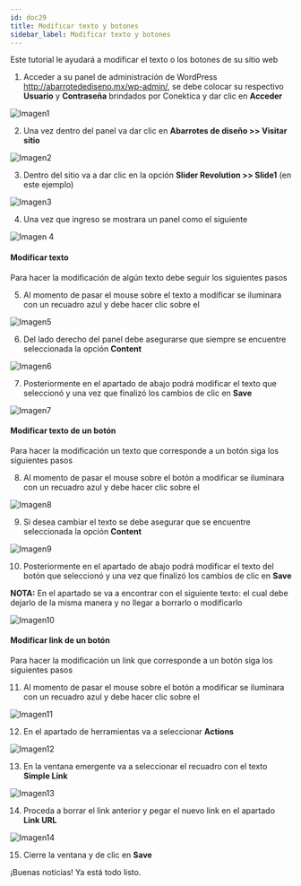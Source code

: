 ```yaml
---
id: doc29
title: Modificar texto y botones 
sidebar_label: Modificar texto y botones 
---
```

Este tutorial le ayudará a modificar el texto o los botones de su sitio web

1. Acceder a su panel de administración de WordPress http://abarrotedediseno.mx/wp-admin/, se debe colocar su respectivo **Usuario** y **Contraseña** brindados por Conektica y dar clic en **Acceder**

![Imagen1]()

2. Una vez dentro del panel va dar clic en **Abarrotes de diseño >> Visitar sitio**

![Imagen2]()

3. Dentro del sitio va a dar clic en la opción **Slider Revolution >> Slide1** (en este ejemplo)

![Imagen3]()

4. Una vez que ingreso se mostrara un panel como el siguiente

![Imagen 4]()

#### Modificar texto 

Para hacer la modificación de algún texto debe seguir los siguientes pasos

5. Al momento de pasar el mouse sobre el texto a modificar se iluminara con un recuadro azul y debe hacer clic sobre el 

![Imagen5]()

6. Del lado derecho del panel debe asegurarse que siempre se encuentre seleccionada la opción **Content**

![Imagen6]()

7. Posteriormente en el apartado de abajo  podrá modificar el texto que seleccionó y una vez que finalizó los cambios de clic en **Save**

![Imagen7]()

#### Modificar texto de un botón

Para hacer la modificación un texto que corresponde a un botón siga los siguientes pasos

8. Al momento de pasar el mouse sobre el botón a modificar se iluminara con un recuadro azul y debe hacer clic sobre el 

![Imagen8]()

9. Si desea cambiar el texto se debe asegurar que se encuentre seleccionada la opción **Content**

![Imagen9]()

10. Posteriormente en el apartado de abajo podrá modificar el texto del botón que seleccionó y una vez que finalizó los cambios de clic en **Save**

**NOTA:** En el apartado se va a encontrar con el siguiente texto: **<i class="fa-chevron-right"></i>** el cual debe dejarlo de la misma manera y no llegar a borrarlo o modificarlo

![Imagen10]()

#### Modificar link de un botón

Para hacer la modificación un link que corresponde a un botón siga los siguientes pasos

11. Al momento de pasar el mouse sobre el botón a modificar se iluminara con un recuadro azul y debe hacer clic sobre el 

![Imagen11]()

12. En el apartado de herramientas va a seleccionar **Actions**

![Imagen12]()

13. En la ventana emergente va a seleccionar el recuadro con el texto **Simple Link**

![Imagen13]()

14. Proceda a borrar el link anterior y pegar el nuevo link en el apartado **Link URL**

![Imagen14]()

15. Cierre la ventana y de clic en **Save**

¡Buenas noticias! Ya está todo listo. 





